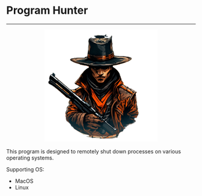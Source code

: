 # Program Hunter

---

<p align="center">
    <img src="Hunter.png" alt="Logo" style="width:300px;"/>
</p>

This program is designed to remotely shut down processes on various operating systems.

Supporting OS:
- MacOS
- Linux